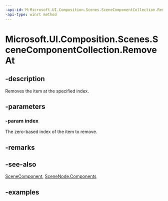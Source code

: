 ```yaml
---
-api-id: M:Microsoft.UI.Composition.Scenes.SceneComponentCollection.RemoveAt(System.UInt32)
-api-type: winrt method
---
```


<!-- Method syntax.
public void SceneComponentCollection.RemoveAt(UInt32 index)
-->

# Microsoft.UI.Composition.Scenes.SceneComponentCollection.RemoveAt

## -description

Removes the item at the specified index.

## -parameters
### -param index

The zero-based index of the item to remove.

## -remarks

## -see-also

[SceneComponent](scenecomponent.md), [SceneNode.Components](scenenode_components.md)

## -examples

